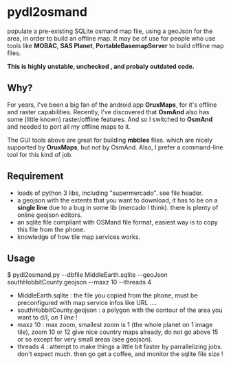 # pydl2osmand
populate a pre-existing SQLite osmand map file, using a geoJson for the area, in order to build an offline map.
It may be of use for people who use tools like **MOBAC**, **SAS Planet**, **PortableBasemapServer** to build offline map files.

__This is highly unstable, unchecked , and probaly outdated code.__

## Why?
For years, I've been a big fan of the android app **OruxMaps**, for it's offline and raster capabilities.
Recently, I've discovered that **OsmAnd** also has some (little known) raster/offline features. And so I switched to **OsmAnd** and needed to port all my offline maps to it.

The GUI tools above are great for building **mbtiles** files. which are nicely supported by **OruxMaps**, but not by OsmAnd.
Also, I prefer a command-line tool for this kind of job.

## Requirement
 - loads of python 3 libs, including "supermercado". see file header.
 - a geojson with the extents that you want to download, it has to be on a **single line** due to a bug in some lib (mercado I think). there is plenty of online geojson editors.
 - an sqlite file compliant with OSMand file format, easiest way is to copy this file from the phone.
 - knowledge of how tile map services works.

## Usage
$ pydl2osmand.py --dbfile MiddleEarth.sqlite --geoJson southHobbitCounty.geojson --maxz 10 --threads 4
 - MiddleEarth.sqlite : the file you copied from the phone, must be preconfigured with map service infos like URL ....
 - southHobbitCounty.geojson : a polygon with the contour of the area you want to d/l, _on 1 line_ !
 - maxz 10 : max zoom, smallest zoom is 1 (the whole planet on 1 image tile), zoom 10 or 12 give nice country maps already, do not go above 15 or so except for very small areas (see geojson).
 - threads 4 : attempt to make things a little bit faster by parrallelizing jobs. don't expect much.
then go get a coffee, and monitor the sqlite file size !
